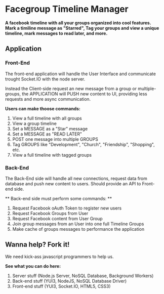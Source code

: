 # Facegroup Timeline Manager
**A facebook timeline with all your groups organized into cool features. Mark a timiline message as "Starred", Tag your groups and view a unique timeline, mark messages to read later, and more.**

## Application
### Front-End

The front-end application will handle the User Interface and communicate trought Socket.IO with the node server.

Instead the Client-side request an new message from a group or multiple-groups, the APPLICATION will PUSH new content to UI, providing less requests and more async communication.

**Users can make thoose commands:**

1. View a full timeline with all groups
2. View a group timeline
3. Set a MESSAGE as a "Star" message
4. Set a MESSAGE as "READ LATER"
5. POST one message into multiple GROUPS
6. Tag GROUPS like "Development", "Church", "Friendship", "Shopping", etc.
7. View a full timeline with tagged groups


### Back-End
The Back-End side will handle all new connections, request data from database and push new content to users. Should provide an API to Front-end side.

** Back-end side must perform some commands: **

1. Request Facebook oAuth Token to register new users
2. Request Facebook Groups from User
3. Request Facebook content from User Group
4. Join group messages from an User into one full Timeline Groups
5. Make cache of groups messages to performance the application


## Wanna help? Fork it!
We need kick-ass javascript programmers to help us.

**See what you can do here:**

1. Server stuff (Node.js Server, NoSQL Database, Background Workers)
2. Back-end stuff (YUI3, NodeJS, NoSQL Database Driver)
3. Front-end stuff (YUI3, Socket.IO, HTML5, CSS3)